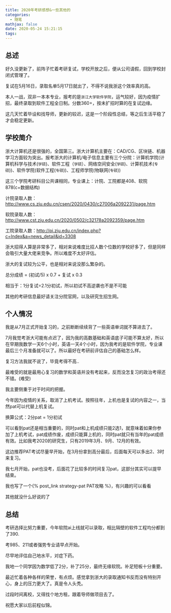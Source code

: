 ```yaml
---
title: 2020年考研感想&一些其他的
categories:
  - 随笔
mathjax: false
date: 2020-05-24 15:21:15
tags:
---
```



## 总述

好久没更新了，前阵子忙着考研复试，学校开放之后，便从公司请假，回到学校封闭式管理了。

复试在5月16日，录取名单5月17日就出了，不得不说我浙这个效率真的高。

本人一战，双非一本本专业，报考的是`浙江大学软件学院`，运气较好，因为疫情扩招，最终录取到软件工程全日制。分数360+，按未扩招时算的在复试边缘。

这几天忙着毕设和找导师，更新的较迟，这是一个阶段性总结，等之后生活平稳了才会稳定更新。


<!-- more -->
## 学校简介

浙大计算机还是很强的，全国第三。浙大计算机主要在：CAD/CG、区块链、机器学习方面较为突出。报考浙大的计算机/电子信息主要有三个分院：计算机学院(计算机科学与技术(`学硕`)、软件工程（`学硕`）、网络空间安全(`学硕`)、计算机技术(`专硕`))、软件学院(软件工程(`专硕`))、工程师学院(物联网(`专硕`))

这三个学院考研科目公共课相同，专业课上：计院、工院都是408、软院878(c+数据结构)

计院录取人数：http://www.cs.zju.edu.cn/csen/2020/0430/c27006a2092231/page.htm

软院录取人数：http://www.cst.zju.edu.cn/2020/0502/c32178a2092359/page.htm

工院录取人数：http://pi.zju.edu.cn/index.php?c=Index&a=news_detail&id=3308


浙大招得人算是非常多了，相对来说难度比招人数个位数的学校好多了，但是同样会吸引大量大佬来竞争。所以难度不太好评估。

浙大的复试较为公平，也是相对来说没那么繁杂的。

总分成绩 = (初试/5) x 0.7 + 复试 x 0.3

相当于：1分复试=2.1分初试，所以初试不高逆袭也不是不可能

其他的考研信息最好请关注分院官网，以及研究生招生网。


## 个人情况

我是从7月正式开始复习的，之前断断续续背了一些英语单词就不算进去了。

7月我觉考浙大可能有点迟了，因为我的高数基础和英语底子可能不算太好，所以在早期我数学一天6个小时，英语一天4个小时，因为我考的是软件学院，专业课最后三个月准备就可以了。所以最好在考研前评估自己的基础怎么样。

复习方法我就不说了，毕竟考得不高..

最难受的就是最用心复习的数学和英语并没有考起来，反而没怎复习的政治考得还不错。(难受)

我主要侧重于对于时间的把握。

今年因为疫情的关系，取消了上机考试。按照往年，上机也是复试的内容之一，当然pat可以代替上机复试。

换算公式：2分pat = 1分初试

可以看到pat还是相当重要的，同时pat和上机成绩只能2选1，就意味着如果你参加了上机考试，pat成绩作废，成绩只能算上机的，同时pat就只有当年的pat成绩有效。比如我考2020的研究生，只有2019年3月、9月、12月的有效。

这边推荐PAT考试尽量早开始，在3月份拿到高分最后，后面每天可以多出2、3时来复习。

我七月开始，pat也没考，后面花了比较多的时间复习pat，这部分其实可以提早结束。

我也写了一个{% post_link strategy-pat PAT攻略 %}，有兴趣的可以看看


其他就没什么好说的了

## 总结

考研选择比努力重要，今年软院ai上线就可以录取，相比隔壁的软件工程均分都到了390.

考985、211或者强势专业请早点开始。

尽早地评估自己地水平，对症下药。

我地一个同学因为数学低了2分，补了25分，最终无缘软院。补足短板十分重要。

最近忙着各种各样的荣誉，有点烦。感觉拿到浙大的录取通知书反而没有特别开心，身上的压力更大了。真是令人头秃。

过段时间离校，又得找个地方租，跟着导师做项目去了。


祝愿大家以后前程似锦。